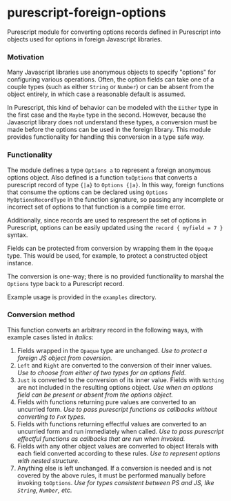 purescript-foreign-options
==========================

Purescript module for converting options records defined in Purescript into 
objects used for options in foreign Javascript libraries.

### Motivation

Many Javascript libraries use anonymous objects to specify "options" for configuring various
operations.  Often, the option fields can take one of a couple types (such as either
`String` or `Number`) or can be absent from the object entirely, in which case
a reasonable default is assumed.

In Purescript, this kind of behavior can be modeled with the `Either` type in 
the first case and the `Maybe` type in the second.  However, because the
Javascript library does not understand these types, a conversion must be made
before the options can be used in the foreign library.  This module provides functionality for
handling this conversion in a type safe way.

### Functionality

The module defines a type `Options a` to represent a foreign anonymous options
object.  Also defined is a function `toOptions` that converts a purescript record
of type `{|a}` to `Options {|a}`.  In this way, foreign functions that consume the
options can be declared using `Options MyOptionsRecordType` in the function signature,
so passing any incomplete or incorrect set of options to that function is a 
compile time error.

Additionally, since records are used to respresent the set of options in Purescript,
options can be easily updated using the `record { myfield = 7 }` syntax.

Fields can be protected from conversion by wrapping them in the `Opaque` type.
This would be used, for example, to protect a constructed object instance.

The conversion is one-way; there is no provided functionality to marshal the
`Options` type back to a Purescript record.

Example usage is provided in the `examples` directory.

### Conversion method

 This function converts an arbitrary record in the following ways, with example
 cases listed in _italics_:

1. Fields wrapped in the `Opaque` type are unchanged. 
_Use to protect a foreign JS object from coversion._
2. `Left` and `Right` are converted to the conversion of their inner values. 
_Use to choose from either of two types for an options field._
3. `Just` is converted to the conversion of its inner value. Fields with `Nothing` are not included in the resulting options object.
_Use when an options field can be present or absent from the options object._
4. Fields with functions returning pure values are converted to an uncurried form.
_Use to pass purescript functions as callbacks without converting to `FnX` types._
5. Fields with functions returning effectful values are converted to an uncurried form and run immediately when called.
_Use to pass purescript effectful functions as callbacks that are run when invoked._
6. Fields with any other object values are converted to object literals with each field converted according to these rules.
_Use to represent options with nested structure._
7. Anything else is left unchanged. If a conversion is needed and is not covered by the above rules, it must be performed manually before invoking `toOptions`.
_Use for types consistent between PS and JS, like `String`, `Number`, etc._



